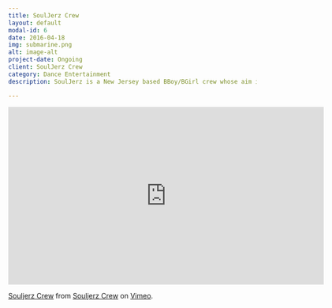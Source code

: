 ```yaml
---
title: SoulJerz Crew
layout: default
modal-id: 6
date: 2016-04-18
img: submarine.png
alt: image-alt
project-date: Ongoing
client: SoulJerz Crew
category: Dance Entertainment
description: SoulJerz is a New Jersey based BBoy/BGirl crew whose aim is to spread love and the knowledge of the hip-hop culture around the globe. As a member of SoulJerz Dance Entertainment, I spend my time promoting the crew's message with my talents. From performing alongside my fellow crew mates, to teaching dance to the local community, to organizing events for said community. 

---
```


<iframe src="https://player.vimeo.com/video/117054749" width="640" height="360" frameborder="0" webkitallowfullscreen mozallowfullscreen allowfullscreen></iframe>
<p><a href="https://vimeo.com/117054749">Souljerz Crew</a> from <a href="https://vimeo.com/thesouljerzcrew">Souljerz Crew</a> on <a href="https://vimeo.com">Vimeo</a>.</p>
